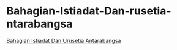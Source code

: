 # Bahagian-Istiadat-Dan-rusetia-ntarabangsa

<a href="https://ezran.my/BIUPA/">Bahagian Istiadat Dan Urusetia Antarabangsa</a>
<br>

